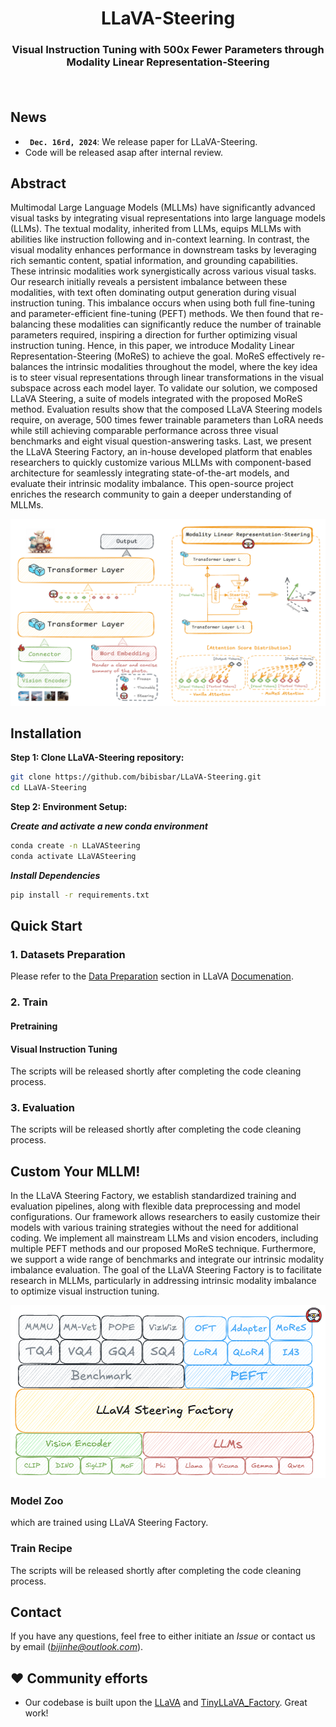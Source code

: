 <div align="center">
<h1>LLaVA-Steering </h1>
<h3>Visual Instruction Tuning with 500x Fewer Parameters through Modality Linear Representation-Steering</h3>
<div>
    <h4 align="center">
        <a href=''><img src=''></a>
    </h4>
</div>
</div>

## News
* **` Dec. 16rd, 2024`**: We release paper for LLaVA-Steering.
* Code will be released asap after internal review.

## Abstract
Multimodal Large Language Models (MLLMs) have significantly advanced visual tasks by integrating visual representations into large language models (LLMs). The textual modality, inherited from LLMs, equips MLLMs with abilities like instruction following and in-context learning. In contrast, the visual modality enhances performance in downstream tasks by leveraging rich semantic content, spatial information, and grounding capabilities. These intrinsic modalities work synergistically across various visual tasks.
Our research initially reveals a persistent imbalance between these modalities, with text often dominating output generation during visual instruction tuning. This imbalance occurs when using both full fine-tuning and parameter-efficient fine-tuning (PEFT) methods. We then found that re-balancing these modalities can significantly reduce the number of trainable parameters required, inspiring a direction for further optimizing visual instruction tuning. Hence, in this paper, we introduce Modality Linear Representation-Steering (MoReS) to achieve the goal. MoReS effectively re-balances the intrinsic modalities throughout the model, where the key idea is to steer visual representations through linear transformations in the visual subspace across each model layer. 
To validate our solution, we composed LLaVA Steering, a suite of models integrated with the proposed MoReS method. Evaluation results show that the composed LLaVA Steering models require, on average, 500 times fewer trainable parameters than LoRA needs while still achieving comparable performance across three visual benchmarks and eight visual question-answering tasks.
Last, we present the LLaVA Steering Factory, an in-house developed platform that enables researchers to quickly customize various MLLMs with component-based architecture for seamlessly integrating state-of-the-art models, and evaluate their intrinsic modality imbalance. This open-source project enriches the research community to gain a deeper understanding of MLLMs.
<p align="center">
  <img src="./figs/modelarch.png" width="800" />
</p>


## Installation

**Step 1: Clone LLaVA-Steering repository:**

```bash
git clone https://github.com/bibisbar/LLaVA-Steering.git
cd LLaVA-Steering
```

**Step 2: Environment Setup:**

***Create and activate a new conda environment***

```bash
conda create -n LLaVASteering
conda activate LLaVASteering
```

***Install Dependencies***


```bash
pip install -r requirements.txt
```


## Quick Start

### 1. Datasets Preparation

Please refer to the [Data Preparation](https://huggingface.co/datasets/liuhaotian/LLaVA-Instruct-150K/blob/main/llava_v1_5_mix665k.json) section in LLaVA [Documenation](https://github.com/haotian-liu/LLaVA).

### 2. Train
#### Pretraining
#### Visual Instruction Tuning
The scripts will be released shortly after completing the code cleaning process.
### 3. Evaluation
The scripts will be released shortly after completing the code cleaning process.

## Custom Your MLLM!
In the LLaVA Steering Factory, we establish standardized training and evaluation pipelines, along with flexible data preprocessing and model configurations. Our framework allows researchers to easily customize their models with various training strategies without the need for additional coding. We implement all mainstream LLMs and vision encoders, including multiple PEFT methods and our proposed MoReS technique. Furthermore, we support a wide range of benchmarks and integrate our intrinsic modality imbalance evaluation. The goal of the LLaVA Steering Factory is to facilitate research in MLLMs, particularly in addressing intrinsic modality imbalance to optimize visual instruction tuning.
<p align="center">
  <img src="./figs/factory.png" width="800" />
</p>

### Model Zoo
which are trained using LLaVA Steering Factory.
### Train Recipe

The scripts will be released shortly after completing the code cleaning process.

## Contact
If you have any questions, feel free to either initiate an *Issue* or contact us by email (*bijinhe@outlook.com*).

## ❤️ Community efforts
* Our codebase is built upon the [LLaVA](https://github.com/haotian-liu/LLaVA) and [TinyLLaVA_Factory](https://github.com/TinyLLaVA/TinyLLaVA_Factory?tab=readme-ov-file). Great work!
